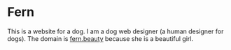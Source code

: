 # Fern
This is a website for a dog. I am a dog web designer (a human designer for dogs). The domain is [fern.beauty](http://fern.beauty) because she is a beautiful girl.

